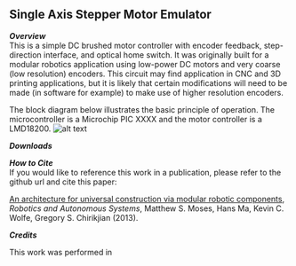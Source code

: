 ## Single Axis Stepper Motor Emulator

**_Overview_**          
This is a simple DC brushed motor controller with encoder feedback, step-direction interface, and optical home switch. It was originally built for a modular robotics application using low-power DC motors and very coarse (low resolution) encoders. This circuit may find application in CNC and 3D printing applications, but it is likely that certain modifications will need to be made (in software for example) to make use of higher resolution encoders. 

The block diagram below illustrates the basic principle of operation. The microcontroller is a Microchip PIC XXXX and the motor controller is a LMD18200.
![alt text](https://raw2.github.com/mattmoses/SingleAxisEmulator/master/blockDiagram.png)


**_Downloads_**


**_How to Cite_**   
If you would like to reference this work in a publication, please refer to the github url and cite this paper:

[An architecture for universal construction via modular robotic components](http://dx.doi.org/10.1016/j.robot.2013.08.005), *Robotics and Autonomous Systems*, Matthew S. Moses, Hans Ma, Kevin C. Wolfe, Gregory S. Chirikjian (2013).

**_Credits_**

This work was performed in 

